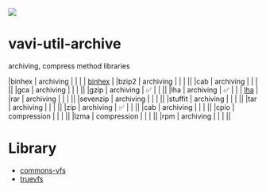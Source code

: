 [![](https://jitpack.io/v/umjammer/vavi-util-archive.svg)](https://jitpack.io/#umjammer/vavi-util-archive)

# vavi-util-archive

 archiving, compress method libraries

|binhex | archiving | | | | [binhex](https://github.com/umjammer/JBinHex) |
|bzip2 | archiving | | | ||
|cab | archiving | | | ||
|gca | archiving | | | ||
|gzip | archiving | ✅ | | ||
|lha | archiving | ✅ | | | [lha](https://github.com/umjammer/jlha) |
|rar | archiving | | | ||
|sevenzip | archiving | | | ||
|stuffit | archiving | | | ||
|tar | archiving | | | ||
|zip | archiving | ✅ | | ||
|cab | archiving | | | ||
|cpio | compression | | | ||
|lzma | compression | | | ||
|rpm | archiving | | | ||

# Library

* [commons-vfs](https://commons.apache.org/proper/commons-vfs/)
* [truevfs](https://github.com/christian-schlichtherle/truevfs)
